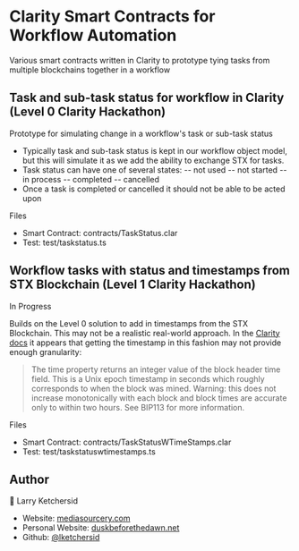 # Clarity Smart Contracts for Workflow Automation

Various smart contracts written in Clarity to prototype tying tasks from multiple blockchains together in a workflow

## Task and sub-task status for workflow in Clarity (Level 0 Clarity Hackathon)

Prototype for simulating change in a workflow's task or sub-task status

- Typically task and sub-task status is kept in our workflow object model, but this will simulate it as we add the ability to exchange STX for tasks.
- Task status can have one of several states:
-- not used
-- not started
-- in process
-- completed
-- cancelled
- Once a task is completed or cancelled it should not be able to be acted upon

Files
- Smart Contract: contracts/TaskStatus.clar
- Test: test/taskstatus.ts

## Workflow tasks with status and timestamps from STX Blockchain (Level 1 Clarity Hackathon)
 
 In Progress

Builds on the Level 0 solution to add in timestamps from the STX Blockchain. This may not be a realistic real-world approach. In the [Clarity docs](https://docs.blockstack.org/core/smart/clarityref) it appears that getting the timestamp in this fashion may not provide enough granularity:
> The time property returns an integer value of the block header time field. This is a Unix epoch timestamp in seconds which roughly corresponds to when the block was mined. Warning: this does not increase monotonically with each block and block times are accurate only to within two hours. See BIP113 for more information.

Files
- Smart Contract: contracts/TaskStatusWTimeStamps.clar
- Test: test/taskstatuswtimestamps.ts

## Author

👤 Larry Ketchersid

- Website: <a href="https://www.mediasourcery.com/">mediasourcery.com</a>
- Personal Website: <a href="https://www.duskbeforethedawn.net/">duskbeforethedawn.net</a>
- Github: [@lketchersid](https://github.com/lketchersid)
